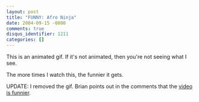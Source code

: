 ```yaml
---
layout: post
title: "FUNNY: Afro Ninja"
date: 2004-09-15 -0800
comments: true
disqus_identifier: 1211
categories: []
---
```

This is an animated gif. If it's not animated, then you're not seeing
what I see.

The more times I watch this, the funnier it gets.

UPDATE: I removed the gif. Brian points out in the comments that the
[video is
funnier](http://www.ebaumsworld.com/afroninja.html "video with sound").

